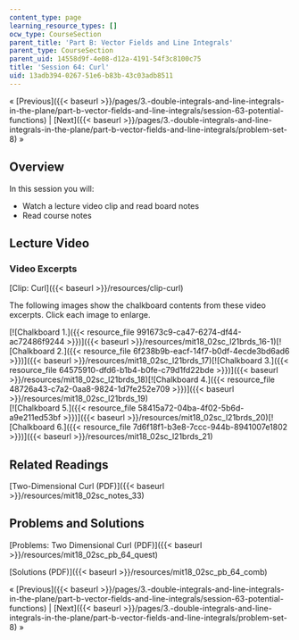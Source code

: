 ```yaml
---
content_type: page
learning_resource_types: []
ocw_type: CourseSection
parent_title: 'Part B: Vector Fields and Line Integrals'
parent_type: CourseSection
parent_uid: 14558d9f-4e08-d12a-4191-54f3c8100c75
title: 'Session 64: Curl'
uid: 13adb394-0267-51e6-b83b-43c03adb8511
---
```


« [Previous]({{< baseurl >}}/pages/3.-double-integrals-and-line-integrals-in-the-plane/part-b-vector-fields-and-line-integrals/session-63-potential-functions) | [Next]({{< baseurl >}}/pages/3.-double-integrals-and-line-integrals-in-the-plane/part-b-vector-fields-and-line-integrals/problem-set-8) »

Overview
--------

In this session you will:

*   Watch a lecture video clip and read board notes
*   Read course notes

Lecture Video
-------------

### Video Excerpts

[Clip: Curl]({{< baseurl >}}/resources/clip-curl)

The following images show the chalkboard contents from these video excerpts. Click each image to enlarge.

[![Chalkboard 1.]({{< resource_file 991673c9-ca47-6274-df44-ac72486f9244 >}})]({{< baseurl >}}/resources/mit18_02sc_l21brds_16-1)[![Chalkboard 2.]({{< resource_file 6f238b9b-eacf-14f7-b0df-4ecde3bd6ad6 >}})]({{< baseurl >}}/resources/mit18_02sc_l21brds_17)[![Chalkboard 3.]({{< resource_file 64575910-dfd6-b1b4-b0fe-c79d1fd22bde >}})]({{< baseurl >}}/resources/mit18_02sc_l21brds_18)[![Chalkboard 4.]({{< resource_file 48726a43-c7a2-0aa8-9824-1d7fe252e709 >}})]({{< baseurl >}}/resources/mit18_02sc_l21brds_19)  
[![Chalkboard 5.]({{< resource_file 58415a72-04ba-4f02-5b6d-a9e211ed53bf >}})]({{< baseurl >}}/resources/mit18_02sc_l21brds_20)[![Chalkboard 6.]({{< resource_file 7d6f18f1-b3e8-7ccc-944b-8941007e1802 >}})]({{< baseurl >}}/resources/mit18_02sc_l21brds_21)

Related Readings
----------------

[Two-Dimensional Curl (PDF)]({{< baseurl >}}/resources/mit18_02sc_notes_33)

Problems and Solutions
----------------------

[Problems: Two Dimensional Curl (PDF)]({{< baseurl >}}/resources/mit18_02sc_pb_64_quest)

[Solutions (PDF)]({{< baseurl >}}/resources/mit18_02sc_pb_64_comb)

« [Previous]({{< baseurl >}}/pages/3.-double-integrals-and-line-integrals-in-the-plane/part-b-vector-fields-and-line-integrals/session-63-potential-functions) | [Next]({{< baseurl >}}/pages/3.-double-integrals-and-line-integrals-in-the-plane/part-b-vector-fields-and-line-integrals/problem-set-8) »